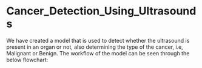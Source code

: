 # Cancer_Detection_Using_Ultrasounds

We have created a model that is used to detect whether the ultrasound is present in an organ or not, also determining the type of the cancer, i.e, Malignant or Benign.
The workflow of the model can be seen through the below flowchart:

